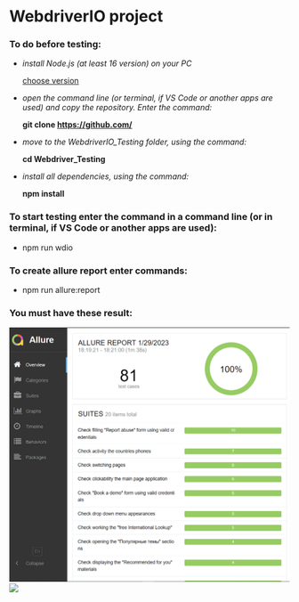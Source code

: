 # WebdriverIO project

### To do before testing:
* _install Node.js (at least 16 version) on your PC_

  [choose version](https://nodejs.org/en/download/releases/)

* _open the command line (or terminal, if VS Code or another apps are used) and copy the repository. Enter the command:_

    **git clone https://github.com/**

* _move to the WebdriverIO_Testing folder, using the command:_

    **cd Webdriver_Testing**

* _install all dependencies, using the command:_

  **npm install**

### To start testing enter the command in a command line (or in terminal, if VS Code or another apps are used):
* npm run wdio

### To create allure report enter commands:

* npm run allure:report

### You must have these result:
![](https://github.com/Andrey-Pivtorak/WebdriverIO_Tesnitg/blob/master/test/screnns_result/test_cases_WebdriverIO.png)
![](https://github.com/Andrey-Pivtorak/)

